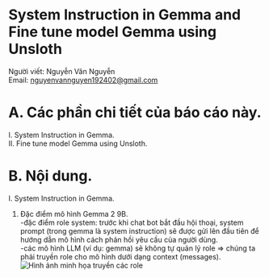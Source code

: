# System Instruction in Gemma and Fine tune model Gemma using Unsloth
Người viết: Nguyễn Văn Nguyễn  <br>
Email: nguyenvannguyen192402@gmail.com  <br>
# A. Các phần chi tiết của báo cáo này. <br>
I. System Instruction in Gemma. <br>
II. Fine tune model Gemma using Unsloth.<br>
# B. Nội dung.<br>
I. System Instruction in Gemma.<br>
1. Đặc điểm mô hình Gemma 2 9B. <br>
-đặc điểm role system: trước khi chat bot bắt đầu hội thoại, system prompt (trong gemma là system instruction) sẽ được gửi lên đầu tiên để hướng dẫn mô hình cách phản hồi yêu cầu của người dùng. <br>
-các mô hình LLM (ví dụ: gemma) sẽ không tự quản lý role => chúng ta phải truyền role cho mô hình dưới dạng context (messages).<br>
![Hình ảnh minh họa truyền các role]([https://example.com/image.jpg](https://drive.google.com/file/d/1ZyrgRD0XjejbDoBXyCfXIKJ_2ExY0JXQ/view?usp=sharing))
